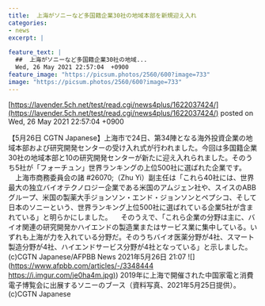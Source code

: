 ```yaml
---
title:  上海がソニーなど多国籍企業30社の地域本部を新規迎え入れ   
categories:
- news
excerpt: |
  
feature_text: |
  ##  上海がソニーなど多国籍企業30社の地域...
  Wed, 26 May 2021 22:57:04  +0900
feature_image: "https://picsum.photos/2560/600?image=733"
image: "https://picsum.photos/2560/600?image=733"
---
```


[https://lavender.5ch.net/test/read.cgi/news4plus/1622037424/](https://lavender.5ch.net/test/read.cgi/news4plus/1622037424/)
posted on Wed, 26 May 2021 22:57:04  +0900

<!--more-->

【5月26日 CGTN Japanese】上海市で24日、第34陣となる海外投資企業の地域本部および研究開発センターの受け入れ式が行われました。今回は多国籍企業30社の地域本部と10の研究開発センターが新たに迎え入れられました。そのうち5社が「フォーチュン」世界ランキングの上位500社に選ばれた企業です。 　上海市商務委員会の諸 #26070;（Zhu Yi）副主任は「これら40社には、世界最大の独立バイオテクノロジー企業である米国のアムジェン社や、スイスのABBグループ、米国の製薬大手ジョンソン・エンド・ジョンソンとペプシコ、そして日本のソニーという、世界ランキング上位500社に選ばれている企業5社が含まれている」と明らかにしました。 　そのうえで、「これら企業の分野は主に、バイオ関連の研究開発かハイエンドの製造業またはサービス業に集中している。いずれも上海が力を入れている分野だ。そのうちバイオ医薬分野が4社、スマート製造分野が4社、ハイエンドサービス分野が4社となっている」と示しました。(c)CGTN Japanese/AFPBB News 2021年5月26日 21:07 ![](https://www.afpbb.com/articles/-/3348444 [https://i.imgur.com/je0ha4m.jpg)](https://i.imgur.com/je0ha4m.jpg)) 2019年に上海で開催された中国家電と消費電子博覧会に出展するソニーのブース（資料写真、2021年5月25日提供）。(c)CGTN Japanese
